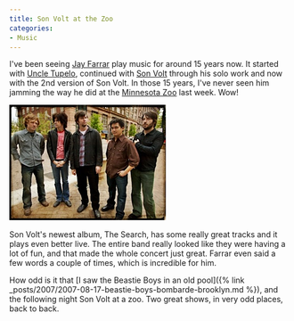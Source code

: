 ```yaml
---
title: Son Volt at the Zoo
categories:
- Music
---
```


I've been seeing [Jay Farrar](http://www.jayfarrar.net/) play music for around 15 years now. It started with [Uncle Tupelo](http://uncletupelo.com/), continued with [Son Volt](http://www.sonvolt.net/) through his solo work and now with the 2nd version of Son Volt. In those 15 years, I've never seen him jamming the way he did at the [Minnesota Zoo](http://www.mnzoo.com/) last week. Wow!


[![ray.jpg](/assets/posts/2007/ray1.jpg)](http://www.sonvolt.net/)

Son Volt's newest album, The Search, has some really great tracks and it plays even better live. The entire band really looked like they were having a lot of fun, and that made the whole concert just great. Farrar even said a few words a couple of times, which is incredible for him.

How odd is it that [I saw the Beastie Boys in an old pool]({% link _posts/2007/2007-08-17-beastie-boys-bombarde-brooklyn.md %}), and the following night Son Volt at a zoo. Two great shows, in very odd places, back to back.
